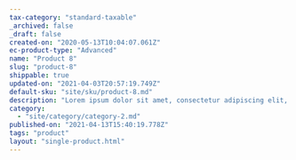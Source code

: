 ```yaml
---
tax-category: "standard-taxable"
_archived: false
_draft: false
created-on: "2020-05-13T10:04:07.061Z"
ec-product-type: "Advanced"
name: "Product 8"
slug: "product-8"
shippable: true
updated-on: "2021-04-03T20:57:19.749Z"
default-sku: "site/sku/product-8.md"
description: "Lorem ipsum dolor sit amet, consectetur adipiscing elit, sed do eiusmod tempor incididunt ut labore et dolore magna aliqua. "
category:
  - "site/category/category-2.md"
published-on: "2021-04-13T15:40:19.778Z"
tags: "product"
layout: "single-product.html"
---
```



